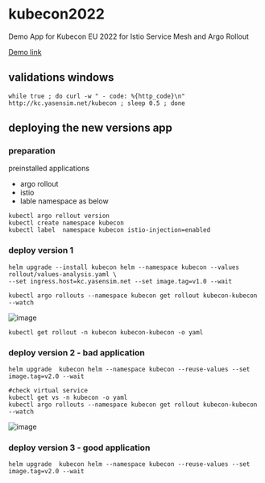 # kubecon2022
Demo App for Kubecon EU 2022 for Istio Service Mesh and Argo Rollout



[Demo link](https://youtu.be/5Ko-CnP2qhA?list=PLj6h78yzYM2MCEgkd8zH0vJWF7jdQ-GRR&t=1318)

## validations windows
```
while true ; do curl -w " - code: %{http_code}\n" http://kc.yasensim.net/kubecon ; sleep 0.5 ; done
```

## deploying the new versions app 

### preparation 
preinstalled applications  
- argo rollout 
- istio 
- lable namespace as below 
```
kubectl argo rellout version
kubectl create namespace kubecon
kubectl label  namespace kubecon istio-injection=enabled 
```

### deploy version 1
```
helm upgrade --install kubecon helm --namespace kubecon --values rollout/values-analysis.yaml \
--set ingress.host=kc.yasensim.net --set image.tag=v1.0 --wait

kubectl argo rollouts --namespace kubecon get rollout kubecon-kubecon --watch 
```
![image](https://user-images.githubusercontent.com/4955356/172356136-bcdaf56f-b058-4918-8b03-0dd1d65e1048.png)


```
kubectl get rollout -n kubecon kubecon-kubecon -o yaml 
```

### deploy version 2 - bad application  
```
helm upgrade  kubecon helm --namespace kubecon --reuse-values --set image.tag=v2.0 --wait

#check virtual service
kubectl get vs -n kubecon -o yaml 
kubectl argo rollouts --namespace kubecon get rollout kubecon-kubecon --watch 
```

![image](https://user-images.githubusercontent.com/4955356/172357534-21ebd9c6-484f-4474-be90-f1cc9239cb18.png)



### deploy version 3 - good application 
```
helm upgrade  kubecon helm --namespace kubecon --reuse-values --set image.tag=v2.0 --wait
```

